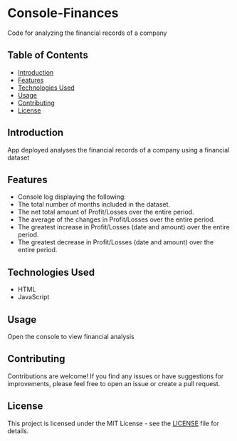# Console-Finances
Code for analyzing the financial records of a company

## Table of Contents 
- [Introduction](#introduction)
- [Features](#features)
- [Technologies Used](#technologies-used)
- [Usage](#usage)
- [Contributing](#contributing)
- [License](#license)

## Introduction 
App deployed analyses the financial records of a company using a financial dataset

## Features 
- Console log displaying the following: 
- The total number of months included in the dataset.
- The net total amount of Profit/Losses over the entire period.
- The average of the changes in Profit/Losses over the entire period.
- The greatest increase in Profit/Losses (date and amount) over the entire period.
- The greatest decrease in Profit/Losses (date and amount) over the entire period.

## Technologies Used 
- HTML
- JavaScript

## Usage 
Open the console to view financial analysis 

## Contributing

Contributions are welcome! If you find any issues or have suggestions for improvements, please feel free to open an issue or create a pull request.

## License

This project is licensed under the MIT License - see the [LICENSE](LICENSE) file for details.
